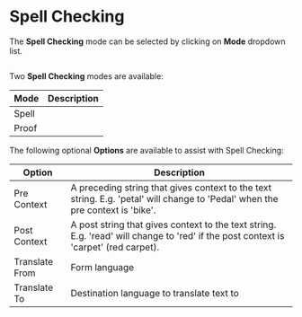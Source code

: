 # Spell Checking

The **Spell Checking** mode can be selected by clicking on **Mode** dropdown list.

<figure><img src="../../../.gitbook/assets/image (114).png" alt=""><figcaption></figcaption></figure>

Two **Spell Checking** modes are available:

| Mode  | Description |
| ----- | ----------- |
| Spell |             |
| Proof |             |

The following optional **Options** are available to assist with Spell Checking:

| Option         | Description                                                                                                                         |
| -------------- | ----------------------------------------------------------------------------------------------------------------------------------- |
| Pre Context    | A preceding string that gives context to the text string. E.g. 'petal' will change to 'Pedal' when the pre context is 'bike'.       |
| Post Context   | A post string that gives context to the text string. E.g. 'read' will change to 'red' if the post context is 'carpet' (red carpet). |
| Translate From | Form language                                                                                                                       |
| Translate To   | Destination language to translate text to                                                                                           |
